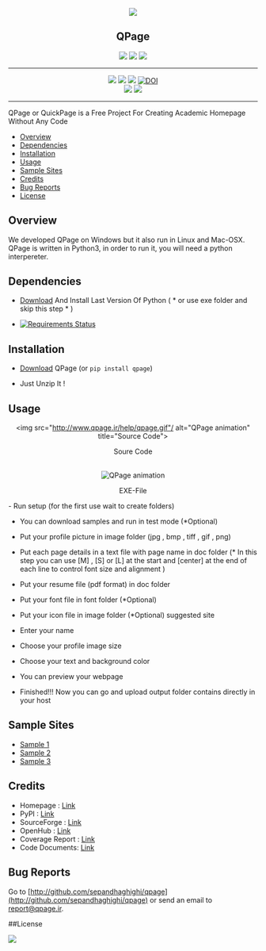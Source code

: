 
<div align="center">

<a href="http://www.qpage.ir"><img src="http://www.qpage.ir/images/logo.png"/></a>
<h2>QPage</h2>
<a href="https://waffle.io/sepandhaghighi/qpage"><img src="https://badge.waffle.io/sepandhaghighi/qpage.png?label=ready&title=Ready"/></a>
<a href="http://www.qpage.ir/doc"><img src="https://img.shields.io/badge/doc-latest-orange.svg"></a>
<a href="https://www.codacy.com/app/sepand-haghighi/qpage?utm_source=github.com&amp;utm_medium=referral&amp;utm_content=sepandhaghighi/qpage&amp;utm_campaign=Badge_Coverage"><img src="https://api.codacy.com/project/badge/Coverage/4d3f9b490b9a42c282b745ae8e2a122c"/></a>

</div>
<hr/>
<div align="center">

<a href="https://badge.fury.io/py/qpage"><img src="https://badge.fury.io/py/qpage.svg"/></a>
<a href="https://gitter.im/qpage/Lobby?source=orgpage"><img src="https://img.shields.io/gitter/room/nwjs/nw.js.svg?style=plastic"/></a>
<a href="https://scrutinizer-ci.com/g/sepandhaghighi/qpage/?branch=master"><img src="https://scrutinizer-ci.com/g/sepandhaghighi/qpage/badges/quality-score.png?b=master"/></a>
<a href="https://zenodo.org/badge/latestdoi/43780325"><img src="https://zenodo.org/badge/43780325.svg" alt="DOI"></a>         
<a href="https://www.codacy.com/app/sepand-haghighi/qpage?utm_source=github.com&amp;utm_medium=referral&amp;utm_content=sepandhaghighi/qpage&amp;utm_campaign=Badge_Grade"><img src="https://api.codacy.com/project/badge/Grade/4d3f9b490b9a42c282b745ae8e2a122c"/></a>
<a href="https://scrutinizer-ci.com/g/sepandhaghighi/qpage/"><img src="https://scrutinizer-ci.com/g/sepandhaghighi/qpage/badges/build.png?b=master"/></a>
<hr/>

</div>
QPage or QuickPage is a Free Project For Creating Academic Homepage Without Any Code



- [Overview](#overview)
- [Dependencies](#dependencies)
- [Installation](#installation)
- [Usage](#usage)
- [Sample Sites](#sample-sites)
- [Credits](#credits)
- [Bug Reports](#bug-reports)
- [License](#license)






## Overview

We developed QPage on Windows but it also run in Linux and Mac-OSX.
QPage is written in Python3, in order to run it, you will need a python interpereter.


## Dependencies

- [Download](https://www.python.org/downloads/) And Install Last Version Of Python ( * or use exe folder and skip this step * )         

- [![Requirements Status](https://requires.io/github/sepandhaghighi/qpage/requirements.svg?branch=master)](https://requires.io/github/sepandhaghighi/qpage/requirements/?branch=master)

## Installation

- [Download](https://github.com/sepandhaghighi/qpage/archive/v2.0.zip) QPage (or `pip install qpage`)

- Just Unzip It !

## Usage
<div align="center">

<img src="http://www.qpage.ir/help/qpage.gif"/ alt="QPage animation" title="Source Code">
<p>Soure Code</p>
<br/>
<img src="http://www.qpage.ir/help/qpage2.gif"/ alt="QPage animation" title="EXE-FILE">
<p>EXE-File</p>
</div>
- Run setup (for the first use wait to create folders)

- You can download samples and run in test mode (*Optional)
 
- Put your profile picture in image folder (jpg , bmp , tiff , gif , png)

- Put each page details in a text file with page name in doc folder (* In this step you can use [M] , [S] or [L] at the start and [center] at the end of each line to control font size and alignment )

- Put your resume file (pdf format) in doc folder

- Put your font file in font folder (*Optional)

- Put your icon file in image folder (*Optional) suggested site

- Enter your name

- Choose your profile image size

- Choose your text and background color 

- You can preview your webpage

- Finished!!! Now you can go and upload output folder contains directly in your host

## Sample Sites
- [Sample 1](http://www.qpage.ir/sample/sample-site1)
- [Sample 2](http://www.qpage.ir/sample/sample-site2)
- [Sample 3](http://ee.sharif.ir/~ghojogh_benyamin/)

## Credits
- Homepage : [Link](http://www.qpage.ir) 
- PyPI : [Link](http://pypi.python.org/pypi/qpage) 
- SourceForge : [Link](https://sourceforge.net/projects/qpage/)  
- OpenHub : [Link](https://www.openhub.net/p/TheQPage)
- Coverage Report : [Link](http://www.qpage.ir/htmlcov/index.html)	
- Code Documents: [Link](http://www.qpage.ir/doc/index.html)
                                                 
## Bug Reports

Go to [http://github.com/sepandhaghighi/qpage](http://github.com/sepandhaghighi/qpage) or send an email to [report@qpage.ir](mailto:report@qpage.ir "report@qpage.ir").             
             
##License

<a href="https://github.com/sepandhaghighi/qpage/blob/master/LICENSE"><img src="https://img.shields.io/github/license/mashape/apistatus.svg"/></a>

